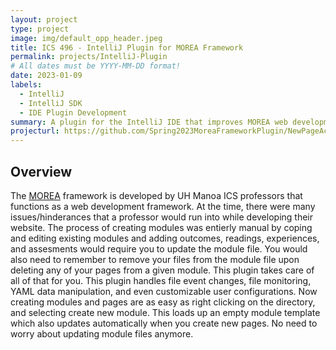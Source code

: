 ```yaml
---
layout: project
type: project
image: img/default_opp_header.jpeg
title: ICS 496 - IntelliJ Plugin for MOREA Framework
permalink: projects/IntelliJ-Plugin
# All dates must be YYYY-MM-DD format!
date: 2023-01-09
labels:
  - IntelliJ
  - IntelliJ SDK
  - IDE Plugin Development
summary: A plugin for the IntelliJ IDE that improves MOREA web development made by my group in ICS 496.
projecturl: https://github.com/Spring2023MoreaFrameworkPlugin/NewPageAction
---
```


## Overview
The [MOREA](https://github.com/morea-framework) framework is developed by UH Manoa ICS professors that functions as a web development framework. At the time, there were many issues/hinderances that a professor would run into while developing their website. The process of creating modules was entierly manual by coping and editing existing modules and adding outcomes, readings, experiences, and assesments would require you to update the module file. You would also need to remember to remove your files from the module file upon deleting any of your pages from a given module. This plugin takes care of all of that for you. This plugin handles file event changes, file monitoring, YAML data manipulation, and even customizable user configurations. Now creating modules and pages are as easy as right clicking on the directory, and selecting create new module. This loads up an empty module template which also updates automatically when you create new pages. No need to worry about updating module files anymore.